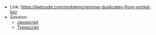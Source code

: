 - Link: https://leetcode.com/problems/remove-duplicates-from-sorted-list/
- Solution:
  - [Javascript](index.js)
  - [Typescript](index.ts)